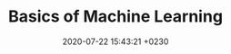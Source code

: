 ---
layout: post
title: Basics of Machine Learning
date: 2020-07-22 15:43:21 +0230
description: You’ll find this post in your `_posts` directory. Go ahead and edit it and re-build the site to see your changes. # Add post description (optional)
img: # Add image post (optional)
fig-caption: # Add figcaption (optional)
tags: [Mathematics, Statistics, Data Science]
---